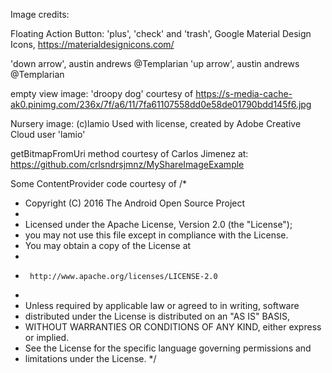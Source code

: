 Image credits:

Floating Action Button:
'plus', 'check' and 'trash', Google Material Design Icons, https://materialdesignicons.com/

'down arrow', austin andrews @Templarian
'up arrow', austin andrews @Templarian

empty view image: 'droopy dog' courtesy of https://s-media-cache-ak0.pinimg.com/236x/7f/a6/11/7fa61107558dd0e58de01790bdd145f6.jpg

Nursery image: (c)lamio 
Used with license, created by Adobe Creative Cloud user 'lamio'

getBitmapFromUri method courtesy of Carlos Jimenez at: https://github.com/crlsndrsjmnz/MyShareImageExample

Some ContentProvider code courtesy of 
/*
 * Copyright (C) 2016 The Android Open Source Project
 *
 * Licensed under the Apache License, Version 2.0 (the "License");
 * you may not use this file except in compliance with the License.
 * You may obtain a copy of the License at
 *
 *      http://www.apache.org/licenses/LICENSE-2.0
 *
 * Unless required by applicable law or agreed to in writing, software
 * distributed under the License is distributed on an "AS IS" BASIS,
 * WITHOUT WARRANTIES OR CONDITIONS OF ANY KIND, either express or implied.
 * See the License for the specific language governing permissions and
 * limitations under the License.
 */
